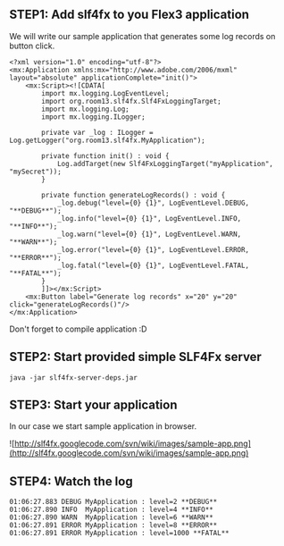 ## STEP1:  Add slf4fx to you Flex3 application ##
We will write our sample application that generates some log records on button click.
```
<?xml version="1.0" encoding="utf-8"?>
<mx:Application xmlns:mx="http://www.adobe.com/2006/mxml" layout="absolute" applicationComplete="init()">
    <mx:Script><![CDATA[
        import mx.logging.LogEventLevel;
        import org.room13.slf4fx.Slf4FxLoggingTarget;
        import mx.logging.Log;
        import mx.logging.ILogger;

        private var _log : ILogger = Log.getLogger("org.room13.slf4fx.MyApplication");

        private function init() : void {
            Log.addTarget(new Slf4FxLoggingTarget("myApplication", "mySecret"));
        }

        private function generateLogRecords() : void {
            _log.debug("level={0} {1}", LogEventLevel.DEBUG, "**DEBUG**");
            _log.info("level={0} {1}", LogEventLevel.INFO, "**INFO**");
            _log.warn("level={0} {1}", LogEventLevel.WARN, "**WARN**");
            _log.error("level={0} {1}", LogEventLevel.ERROR, "**ERROR**");
            _log.fatal("level={0} {1}", LogEventLevel.FATAL, "**FATAL**");
        }
        ]]></mx:Script>
    <mx:Button label="Generate log records" x="20" y="20" click="generateLogRecords()"/>
</mx:Application>
```
Don't forget to compile application :D

## STEP2: Start provided simple SLF4Fx server ##
```
java -jar slf4fx-server-deps.jar
```

## STEP3: Start your application ##
In our case we start sample application in browser.

![http://slf4fx.googlecode.com/svn/wiki/images/sample-app.png](http://slf4fx.googlecode.com/svn/wiki/images/sample-app.png)

## STEP4: Watch the log ##
```
01:06:27.883 DEBUG MyApplication : level=2 **DEBUG**
01:06:27.890 INFO  MyApplication : level=4 **INFO**
01:06:27.890 WARN  MyApplication : level=6 **WARN**
01:06:27.891 ERROR MyApplication : level=8 **ERROR**
01:06:27.891 ERROR MyApplication : level=1000 **FATAL**
```